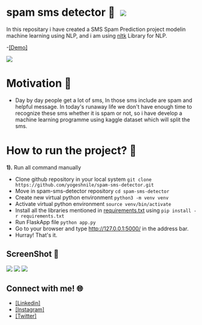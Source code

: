 # spam sms detector :notebook: &nbsp;[![](https://camo.githubusercontent.com/17fa56d1fbad7bb4082c9711a77b984b85e79446/68747470733a2f2f696d672e736869656c64732e696f2f62616467652f507974686f6e2d332e362d627269676874677265656e2e737667)](https://python.org)
In this repositary i have created a SMS Spam Prediction project modelin machine learning using NLP, and i am using [nltk](https://pypi.org/project/nltk/) Library for NLP.

-[[Demo]](http://127.0.0.1:5000/)

[![](https://camo.githubusercontent.com/2fb0723ef80f8d87a51218680e209c66f213edf8/68747470733a2f2f666f7274686562616467652e636f6d2f696d616765732f6261646765732f6d6164652d776974682d707974686f6e2e737667)](https://python.org)

# Motivation :monocle_face:
  - Day by day people get a lot of sms, In those sms include are spam and helpful message. In today's runaway life we don't have enough time to recognize these sms whether it is spam or not, so i have develop a machine learning programme using kaggle dataset which will split the sms.

# How to run the project? :thinking:
**1).** Run all command manually
  - Clone github repository in your local system  `git clone https://github.com/yogeshnile/spam-sms-detector.git`
  - Move in spam-sms-detector repository  `cd spam-sms-detector`
  - Create new virtual python environment  `python3 -m venv venv`
  - Activate virtual python environment  `source venv/bin/activate`
  - Install all the libraries mentioned in [requirements.txt](https://github.com/yogeshnile/spam-sms-detector/blob/master/requirements.txt)  using  `pip install -r requirements.txt`
  - Run FlaskApp file  `python app.py`
  - Go to your browser and type http://127.0.0.1:5000/ in the address bar.
  - Hurray! That's it. <br>

## ScreenShot :camera_flash:
![](https://github.com/rohitpathak18/Sms-Spam_Model-NLP-ML-/blob/master/Images/Img-1.png)    ![](https://github.com/rohitpathak18/Sms-Spam_Model-NLP-ML-/blob/master/Images/Img-2.png)    ![](https://github.com/rohitpathak18/Sms-Spam_Model-NLP-ML-/blob/master/Images/Img-3.png)

## Connect with me! 🌐
- [[Linkedin]](bit.ly/3xNkOzO)
- [[Instagram]](bit.ly/3eTGyRT)
- [[Twitter]](bit.ly/3aWT16g)
